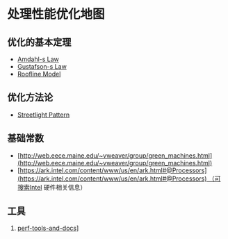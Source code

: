 # 处理性能优化地图

## 优化的基本定理

- [Amdahl-s Law](../05-Notes%20Block/Amdahl-s%20Law.md)
- [Gustafson-s Law](../05-Notes%20Block/Gustafson-s%20Law.md)
- [Roofline Model](../05-Notes%20Block/Roofline%20Model.md)

## 优化方法论

- [Streetlight Pattern](../05-Notes%20Block/Streetlight%20Pattern.md)

## 基础常数

- [http://web.eece.maine.edu/~vweaver/group/green_machines.html](http://web.eece.maine.edu/~vweaver/group/green_machines.html)
- [https://ark.intel.com/content/www/us/en/ark.html#@Processors](https://ark.intel.com/content/www/us/en/ark.html#@Processors) （可搜索Intel 硬件相关信息）

## 工具

1. [perf-tools-and-docs](perf-tools-and-docs.md)]
